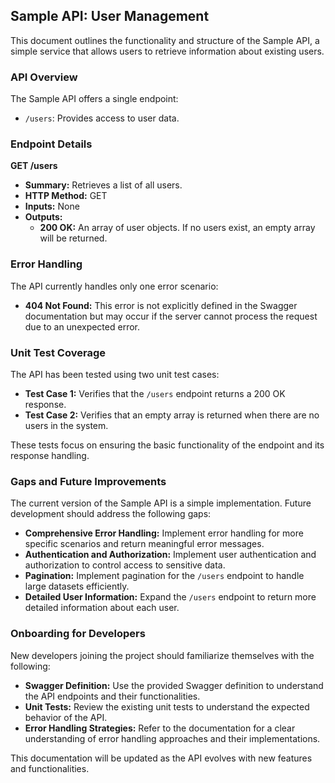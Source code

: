 ## Sample API: User Management

This document outlines the functionality and structure of the Sample API, a simple service that allows users to retrieve information about existing users.

### API Overview

The Sample API offers a single endpoint:

* `/users`: Provides access to user data.

### Endpoint Details

**GET /users**

* **Summary:** Retrieves a list of all users.
* **HTTP Method:** GET
* **Inputs:** None
* **Outputs:**
    * **200 OK:** An array of user objects. If no users exist, an empty array will be returned.

### Error Handling

The API currently handles only one error scenario:

* **404 Not Found:** This error is not explicitly defined in the Swagger documentation but may occur if the server cannot process the request due to an unexpected error.

### Unit Test Coverage

The API has been tested using two unit test cases:

* **Test Case 1:** Verifies that the `/users` endpoint returns a 200 OK response.
* **Test Case 2:** Verifies that an empty array is returned when there are no users in the system.

These tests focus on ensuring the basic functionality of the endpoint and its response handling. 

### Gaps and Future Improvements

The current version of the Sample API is a simple implementation. Future development should address the following gaps:

* **Comprehensive Error Handling:** Implement error handling for more specific scenarios and return meaningful error messages.
* **Authentication and Authorization:** Implement user authentication and authorization to control access to sensitive data.
* **Pagination:** Implement pagination for the `/users` endpoint to handle large datasets efficiently.
* **Detailed User Information:** Expand the `/users` endpoint to return more detailed information about each user.

### Onboarding for Developers

New developers joining the project should familiarize themselves with the following:

* **Swagger Definition:** Use the provided Swagger definition to understand the API endpoints and their functionalities.
* **Unit Tests:** Review the existing unit tests to understand the expected behavior of the API.
* **Error Handling Strategies:** Refer to the documentation for a clear understanding of error handling approaches and their implementations.

This documentation will be updated as the API evolves with new features and functionalities. 
